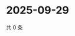 # 2025-09-29

共 0 条

<!-- BEGIN ZHIHUQUESTIONS -->
<!-- 最后更新时间 Mon Sep 29 2025 07:10:14 GMT+0800 (China Standard Time) -->

<!-- END ZHIHUQUESTIONS -->
